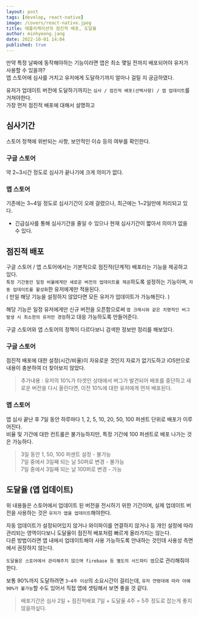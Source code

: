 ```yaml
---
layout: post
tags: [develop, react-native]
image: /covers/react-native.jpeg
title: 애플리케이션의 점진적 배포, 도달율
author: minhyeong.jang
date: 2022-10-01 14:04
published: true
---
```


만약 특정 날짜에 동작해야하는 기능이라면 앱은 최소 몇일 전까지 배포되어야 유저가 사용할 수 있을까?  
앱 스토어에 심사를 거치고 유저에게 도달하기까지 얼마나 걸릴 지 궁금하였다.

유저가 업데이트 버전에 도달하기까지는 `심사 / 점진적 배포(선택사항) / 앱 업데이트`를 거쳐야한다.  
가장 먼저 점진적 배포에 대해서 설명하고

## 심사기간

스토어 정책에 위반되는 사항, 보안적인 이슈 등의 여부를 확인한다.

### 구글 스토어

약 2~3시간 정도로 심사가 끝나기에 크게 의미가 없다.

### 앱 스토어

기존에는 3~4일 정도로 심사기간이 오래 걸렸으나, 최근에는 1~2일만에 처리되고 있다.

- 긴급심사를 통해 심사기간을 줄일 수 있으나 현재 심사기간이 짧아서 의미가 없을 수 있다.

## 점진적 배포

구글 스토어 / 앱 스토어에서는 기본적으로 점진적(단계적) 배포라는 기능을 제공하고 있다.  
`특정 기간동안 일정 비율에게만 새로운 버전의 업데이트를 제공`하도록 설정하는 기능이며, `자동 업데이트를 활성화`한 유저에게만 적용된다.  
( 만일 해당 기능을 설정하지 않았다면 모든 유저가 업데이트가 가능해진다. )

해당 기능은 일정 유저에게만 신규 버전을 오픈함으로써 `앱 크래시와 같은 치명적인 버그 발생 시 최소한의 유저만 경험`하고 대응 가능하도록 만들어준다.

구글 스토어와 앱 스토어의 정책이 다르다보니 검색한 정보만 정리를 해보았다.

### 구글 스토어

점진적 배포에 대한 설정(시간/비율)이 자유로운 것인지 자료가 없기도하고 iOS만으로 내용이 충분하여 더 찾아보지 않았다.

> 추가내용 : 유저의 10%가 타겟인 상태에서 버그가 발견되어 배포를 중단하고 새로운 버전을 다시 올린다면, 이전 10%에 대한 유저에게 먼저 배포된다.

### 앱 스토어

앱 심사 끝난 후 7일 동안 하루마다 1, 2, 5, 10, 20, 50, 100 퍼센트 단위로 배포가 이루어진다.  
비율 및 기간에 대한 컨트롤은 불가능하지만, 특정 기간에 100 퍼센트로 배포 나가는 것은 가능하다.

> 3일 동안 1, 50, 100 퍼센트 설정 - 불가능  
> 7일 중에서 3일째 되는 날 50퍼로 변경 - 불가능  
> 7일 중에서 3일째 되는 날 100퍼로 변경 - 가능

## 도달율 (앱 업데이트)

위 내용들은 스토어에서 업데이트 된 버전을 전시하기 위한 기간이며, 실제 업데이트 버전을 사용하는 것은 `유저가 앱을 업데이트`해야한다.

자동 업데이트가 설정되어있지 않거나 와이파이를 연결하지 않거나 등 개인 설정에 따라 관리되는 영역이다보니 도달율이 점진적 배포처럼 빠르게 올라가지는 않는다.  
다른 방법이라면 앱 내에서 업데이트해야 사용 가능하도록 안내하는 것인데 사용성 측면에서 권장하지 않는다.

`도달율은 스토어에서 관리해주지 않으며 firebase 등 별도의 서드파티 앱`으로 관리해줘야한다.

보통 90%까지 도달하려면 `3~4주 이상`의 소요시간이 걸리는데, `유저 연령대에 따라 아예 90%가 불가능`할 수도 있어서 직접 앱에 셋팅해서 보면 좋을 것 같다.

> 배포기간은 심사 2일 + 점진적배포 7일 + 도달율 4주 = 5주 정도로 잡는게 좋지 않을까싶다.
